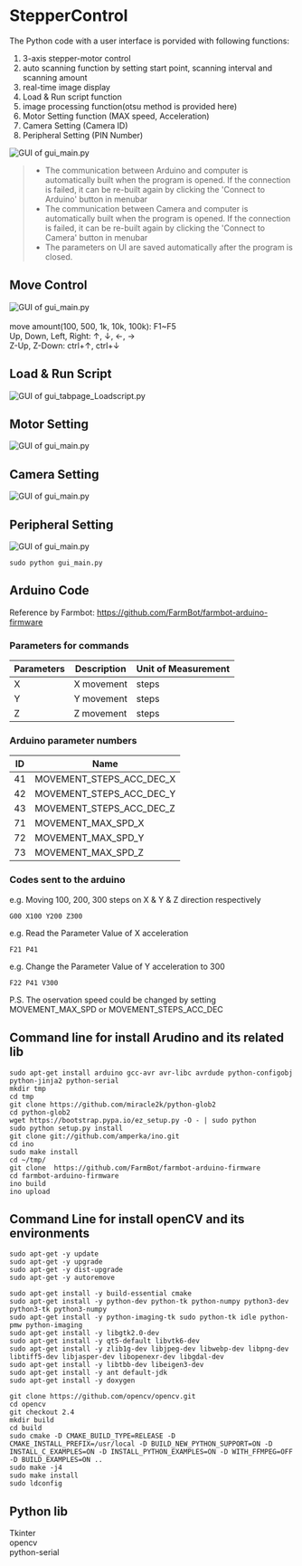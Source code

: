 StepperControl
==========================
The Python code with a user interface is porvided with following functions:
1. 3-axis stepper-motor control
2. auto scanning function by setting start point, scanning interval and scanning amount
3. real-time image display 
4. Load & Run script function
5. image processing function(otsu method is provided here)
6. Motor Setting function (MAX speed, Acceleration)
7. Camera Setting (Camera ID)
8. Peripheral Setting (PIN Number)

![GUI of gui_main.py](./Manual/gui_1.png)

> * The communication between Arduino and computer is automatically built when the program is opened. If the connection is failed, it can be re-built again by clicking the 'Connect to Arduino' button in menubar  
> * The communication between Camera and computer is automatically built when the program is opened. If the connection is failed, it can be re-built again by clicking the 'Connect to Camera' button in menubar  
> * The parameters on UI are saved automatically after the program is closed.   

Move Control 
-----------------------
![GUI of gui_main.py](./Manual/gui_tabpage_Control.png)  
<Hot Key>  
move amount(100, 500, 1k, 10k, 100k):  F1~F5  
Up, Down, Left, Right: ↑, ↓, ←, →  
Z-Up, Z-Down: ctrl+↑, ctrl+↓  
  
Load & Run Script
-----------------------
![GUI of gui_tabpage_Loadscript.py](./Manual/gui_tabpage_Loadscript.png)  

Motor Setting 
-----------------------
![GUI of gui_main.py](./Manual/gui_MotorSetting.png)  

Camera Setting
-----------------------
![GUI of gui_main.py](./Manual/gui_CamSetting.png)  

Peripheral Setting
-----------------------
![GUI of gui_main.py](./Manual/gui_Peripherals.png)  



```command line: 
sudo python gui_main.py
```

Arduino Code
-----------------------
Reference by Farmbot:
    https://github.com/FarmBot/farmbot-arduino-firmware 

### Parameters for commands  
Parameters|Description            |Unit of Measurement
----------|-----------------------|-------------------
X         |X movement             |steps
Y         |Y movement             |steps
Z         |Z movement	          |steps

### Arduino parameter numbers
ID   | Name
-----|----------------------------
41   | MOVEMENT_STEPS_ACC_DEC_X
42   | MOVEMENT_STEPS_ACC_DEC_Y
43   | MOVEMENT_STEPS_ACC_DEC_Z
71   | MOVEMENT_MAX_SPD_X
72   | MOVEMENT_MAX_SPD_Y
73   | MOVEMENT_MAX_SPD_Z

### Codes sent to the arduino
e.g. Moving 100, 200, 300 steps on X & Y & Z direction respectively
```
G00 X100 Y200 Z300
```
e.g. Read the Parameter Value of X acceleration
```
F21 P41
```
e.g. Change the Parameter Value of Y acceleration to 300
```
F22 P41 V300
```

P.S. The oservation speed could be changed by setting MOVEMENT_MAX_SPD or MOVEMENT_STEPS_ACC_DEC

Command line for install Arudino and its related lib
-----------------------
```
sudo apt-get install arduino gcc-avr avr-libc avrdude python-configobj python-jinja2 python-serial
mkdir tmp
cd tmp
git clone https://github.com/miracle2k/python-glob2
cd python-glob2
wget https://bootstrap.pypa.io/ez_setup.py -O - | sudo python
sudo python setup.py install
git clone git://github.com/amperka/ino.git
cd ino
sudo make install
cd ~/tmp/
git clone  https://github.com/FarmBot/farmbot-arduino-firmware
cd farmbot-arduino-firmware
ino build
ino upload
```

Command Line for install openCV and its environments
-----------------------
```
sudo apt-get -y update
sudo apt-get -y upgrade
sudo apt-get -y dist-upgrade
sudo apt-get -y autoremove

sudo apt-get install -y build-essential cmake
sudo apt-get install -y python-dev python-tk python-numpy python3-dev python3-tk python3-numpy
sudo apt-get install -y python-imaging-tk sudo python-tk idle python-pmw python-imaging
sudo apt-get install -y libgtk2.0-dev
sudo apt-get install -y qt5-default libvtk6-dev
sudo apt-get install -y zlib1g-dev libjpeg-dev libwebp-dev libpng-dev libtiff5-dev libjasper-dev libopenexr-dev libgdal-dev
sudo apt-get install -y libtbb-dev libeigen3-dev
sudo apt-get install -y ant default-jdk
sudo apt-get install -y doxygen

git clone https://github.com/opencv/opencv.git
cd opencv
git checkout 2.4
mkdir build
cd build
sudo cmake -D CMAKE_BUILD_TYPE=RELEASE -D CMAKE_INSTALL_PREFIX=/usr/local -D BUILD_NEW_PYTHON_SUPPORT=ON -D INSTALL_C_EXAMPLES=ON -D INSTALL_PYTHON_EXAMPLES=ON -D WITH_FFMPEG=OFF -D BUILD_EXAMPLES=ON ..
sudo make -j4
sudo make install
sudo ldconfig
```
   
Python lib
-----------------------
Tkinter  
opencv  
python-serial  
